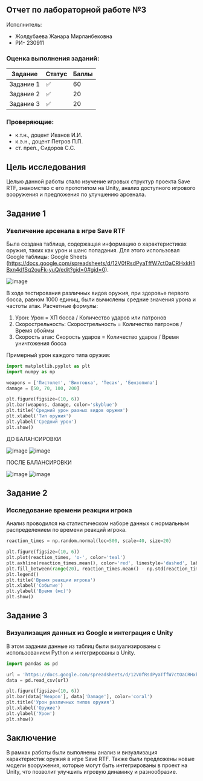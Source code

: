## Отчет по лабораторной работе №3

Исполнитель:
- Жолдубаева Жанара Мирланбековна
- РИ- 230911

### Оценка выполнения заданий:

| Задание   | Статус     | Баллы |
|-----------|------------|-------|
| Задание 1 | ✅          | 60    |
| Задание 2 | ✅          | 20    |
| Задание 3 | ✅          | 20    |

### Проверяющие:
- к.т.н., доцент Иванов И.И.
- к.э.н., доцент Петров П.П.
- ст. преп., Сидоров С.С.

## Цель исследования
Целью данной работы стало изучение игровых структур проекта Save RTF, знакомство с его прототипом на Unity, анализ доступного игрового вооружения и предложения по улучшению арсенала.

## Задание 1
### Увеличение арсенала в игре Save RTF
Была создана таблица, содержащая информацию о характеристиках оружия, таких как урон и шанс попадания. Для этого использовал Google таблицы: Google Sheets (https://docs.google.com/spreadsheets/d/12V0fRsdPyaTffW7ctOaCRHxkH1Bxn4dfSq2ouFk-yuQ/edit?gid=0#gid=0).

![image](https://github.com/user-attachments/assets/37acfb0b-3eb0-4edf-8cd8-6ad61aa5878f)

В ходе тестирования различных видов оружия, при здоровье первого босса, равном 1000 единиц, были вычислены средние значения урона и частоты атак. Расчетные формулы:

1. Урон: Урон = ХП босса / Количество ударов или патронов
2. Скорострельность: Скорострельность = Количество патронов / Время обоймы
3. Скорость атак: Скорость ударов = Количество ударов / Время уничтожения босса

Примерный урон каждого типа оружия:

```py
import matplotlib.pyplot as plt
import numpy as np

weapons = ['Пистолет', 'Винтовка', 'Тесак', 'Бензопила']
damage = [50, 70, 100, 200]

plt.figure(figsize=(10, 6))
plt.bar(weapons, damage, color='skyblue')
plt.title('Средний урон разных видов оружия')
plt.xlabel('Тип оружия')
plt.ylabel('Средний урон')
plt.show()
```

ДО БАЛАНСИРОВКИ

![image](https://github.com/user-attachments/assets/8950fbe9-d516-4fde-9ca4-db25086c429c)
![image](https://github.com/user-attachments/assets/2a23a7dc-83cb-418c-b44b-de216cce84af)

ПОСЛЕ БАЛАНСИРОВКИ

![image](https://github.com/user-attachments/assets/d785c64f-3062-42b5-bcad-78895712678e)
![image](https://github.com/user-attachments/assets/2699cdc2-3dfa-4877-8efa-8a32087ddc81)



## Задание 2
### Исследование времени реакции игрока
Анализ проводился на статистическом наборе данных с нормальным распределением по времени реакций игрока. 

```py
reaction_times = np.random.normal(loc=500, scale=40, size=20)

plt.figure(figsize=(10, 6))
plt.plot(reaction_times, 'o-', color='teal')
plt.axhline(reaction_times.mean(), color='red', linestyle='dashed', label=f'Среднее: {reaction_times.mean():.2f} мс')
plt.fill_between(range(20), reaction_times.mean() - np.std(reaction_times), reaction_times.mean() + np.std(reaction_times), color='lightgreen', alpha=0.3, label=f'СКО: ±{np.std(reaction_times):.2f} мс')
plt.legend()
plt.title('Время реакции игрока')
plt.xlabel('Событие')
plt.ylabel('Время (мс)')
plt.show()
```

## Задание 3
### Визуализация данных из Google и интеграция с Unity
В этом задании данные из таблиц были визуализированы с использованием Python и интегрированы в Unity.

```py
import pandas as pd

url = 'https://docs.google.com/spreadsheets/d/12V0fRsdPyaTffW7ctOaCRHxkH1Bxn4dfSq2ouFk-yuQ/export?format=csv'
data = pd.read_csv(url)

plt.figure(figsize=(10, 6))
plt.bar(data['Weapon'], data['Damage'], color='coral')
plt.title('Урон различных типов оружия')
plt.xlabel('Оружие')
plt.ylabel('Урон')
plt.show()

```

## Заключение
В рамках работы были выполнены анализ и визуализация характеристик оружия в игре Save RTF. Также были предложены новые модели вооружения, которые могут быть интегрированы в проект на Unity, что позволит улучшить игровую динамику и разнообразие.
